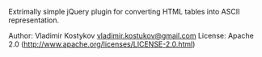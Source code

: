 Extrimally simple jQuery plugin for converting HTML tables into ASCII representation.

Author: Vladimir Kostykov <vladimir.kostukov@gmail.com>
License: Apache 2.0 (http://www.apache.org/licenses/LICENSE-2.0.html)